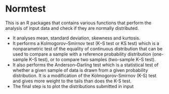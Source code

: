 # Normtest
This is an R packages that contains various functions that perform the analysis of input data and check if they are normally distributed. 
- It analyses mean, standard deviation, skewness and kurtosis. 
- It performs a Kolmogorov–Smirnov test (K–S test or KS test) which is a nonparametric test of the equality of continuous        distribution that can be used to compare a sample with a reference probability distribution (one-sample K–S test), or to compare   two samples (two-sample K–S test). 
- It also performs the Anderson–Darling test which is a statistical test of whether a given sample of data is drawn from a given probability distribution. It is a modification of the Kolmogorov-Smirnov (K-S) test and gives more weight to the tails than does the K-S test.
- The final step is to plot the distributions submitted in input
